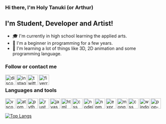 ### Hi there, I'm Holy Tanuki (or Arthur)

## I'm Student, Developer and Artist! 
 - 🎓 I'm currently in high school learning the applied arts.
 - 🌱 I'm a beginner in programming for a few years. 
 - 🧠 I'm learning a lot of things like 3D, 2D animation and some programming language.


### Follow or contact me
[<img align="left" src="https://cdn.jsdelivr.net/npm/simple-icons@5.9.0/icons/discord.svg" alt="discord" width="33px" height="33px" />][discord]
[<img align="left" src="https://cdn.jsdelivr.net/npm/simple-icons@5.9.0/icons/instagram.svg" alt="instagram" width="33px" height="33px" />][instagram]
[<img align="left" src="https://cdn.jsdelivr.net/npm/simple-icons@5.9.0/icons/twitter.svg" alt="twitter" width="33px" height="33px" />][twitter]
[<img align="left" src="https://cdn.jsdelivr.net/npm/simple-icons@5.9.0/icons/fiverr.svg" alt="fiverr" width="33px" height="33px" />][fiverr]

<br />

### Languages and tools
<img align="left" alt="vscode" src="https://cdn.jsdelivr.net/gh/devicons/devicon@2.12.0/icons/vscode/vscode-original.svg" width="33px" height="33px" />
<img align="left" alt="atom" src="https://cdn.jsdelivr.net/gh/devicons/devicon@2.12.0/icons/atom/atom-original.svg" width="33px" height="33px" />
<img align="left" alt="python" src="https://cdn.jsdelivr.net/gh/devicons/devicon@2.12.0/icons/python/python-original.svg" width="33px" height="33px" />
<img align="left" alt="rust" src="https://cdn.jsdelivr.net/gh/devicons/devicon@2.12.0/icons/rust/rust-plain.svg" width="33px" height="33px" />
<img align="left" alt="javascript" src="https://cdn.jsdelivr.net/gh/devicons/devicon@2.12.0/icons/javascript/javascript-original.svg" width="33px" height="33px" />
<img align="left" alt="html" src="https://cdn.jsdelivr.net/gh/devicons/devicon@2.12.0/icons/html5/html5-original.svg" width="33px" height="33px" />
<img align="left" alt="css" src="https://cdn.jsdelivr.net/gh/devicons/devicon@2.12.0/icons/css3/css3-original.svg" width="33px" height="33px" />
<img align="left" alt="nodejs" src="https://cdn.jsdelivr.net/gh/devicons/devicon@2.12.0/icons/nodejs/nodejs-original.svg" width="33px" height="33px" />
<img align="left" alt="npm" src="https://cdn.jsdelivr.net/gh/devicons/devicon@2.12.0/icons/npm/npm-original-wordmark.svg" width="33px" height="33px" />
<img align="left" alt="express" src="https://cdn.jsdelivr.net/gh/devicons/devicon@2.12.0/icons/express/express-original.svg" width="33px" height="33px" />
<img align="left" alt="mongodb" src="https://cdn.jsdelivr.net/gh/devicons/devicon@2.12.0/icons/mongodb/mongodb-original.svg" width="33px" height="33px" />
<img align="left" alt="css" src="https://cdn.jsdelivr.net/gh/devicons/devicon@2.12.0/icons/docker/docker-original.svg" width="33px" height="33px" />
<img align="left" alt="windows11" src="https://cdn.jsdelivr.net/gh/devicons/devicon@2.12.0/icons/windows8/windows8-original.svg" width="33px" height="33px" />
<img align="left" alt="pop-os" src="https://cdn.jsdelivr.net/gh/devicons/devicon@2.12.0/icons/ubuntu/ubuntu-plain.svg" width="33px" height="33px" />

<br />
<br />

[![Top Langs](https://github-readme-stats.vercel.app/api/top-langs/?username=holy-tanuki&layout=compact&hide-border=true)](https://github.com/holy-tanuki)

[discord]: https://discord.gg/yuCmafTjzW
[instagram]: https://www.instagram.com/holydeusoftanukis/
[twitter]: https://twitter.com/realKar0t
[fiverr]: https://www.fiverr.com/holytanukis
